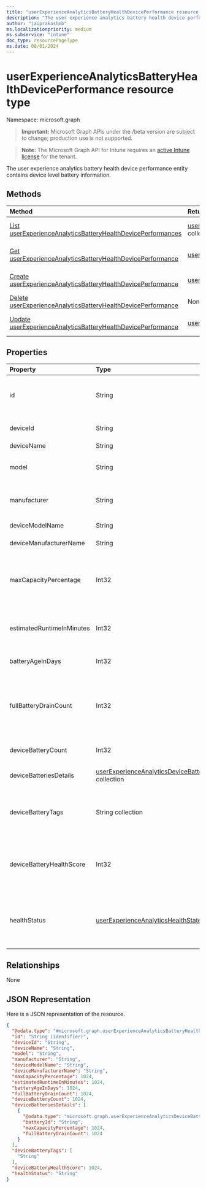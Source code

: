 ```yaml
---
title: "userExperienceAnalyticsBatteryHealthDevicePerformance resource type"
description: "The user experience analytics battery health device performance entity contains device level battery information."
author: "jaiprakashmb"
ms.localizationpriority: medium
ms.subservice: "intune"
doc_type: resourcePageType
ms.date: 08/01/2024
---
```


# userExperienceAnalyticsBatteryHealthDevicePerformance resource type

Namespace: microsoft.graph

> **Important:** Microsoft Graph APIs under the /beta version are subject to change; production use is not supported.

> **Note:** The Microsoft Graph API for Intune requires an [active Intune license](https://go.microsoft.com/fwlink/?linkid=839381) for the tenant.

The user experience analytics battery health device performance entity contains device level battery information.

## Methods
|Method|Return Type|Description|
|:---|:---|:---|
|[List userExperienceAnalyticsBatteryHealthDevicePerformances](../api/intune-devices-userexperienceanalyticsbatteryhealthdeviceperformance-list.md)|[userExperienceAnalyticsBatteryHealthDevicePerformance](../resources/intune-devices-userexperienceanalyticsbatteryhealthdeviceperformance.md) collection|List properties and relationships of the [userExperienceAnalyticsBatteryHealthDevicePerformance](../resources/intune-devices-userexperienceanalyticsbatteryhealthdeviceperformance.md) objects.|
|[Get userExperienceAnalyticsBatteryHealthDevicePerformance](../api/intune-devices-userexperienceanalyticsbatteryhealthdeviceperformance-get.md)|[userExperienceAnalyticsBatteryHealthDevicePerformance](../resources/intune-devices-userexperienceanalyticsbatteryhealthdeviceperformance.md)|Read properties and relationships of the [userExperienceAnalyticsBatteryHealthDevicePerformance](../resources/intune-devices-userexperienceanalyticsbatteryhealthdeviceperformance.md) object.|
|[Create userExperienceAnalyticsBatteryHealthDevicePerformance](../api/intune-devices-userexperienceanalyticsbatteryhealthdeviceperformance-create.md)|[userExperienceAnalyticsBatteryHealthDevicePerformance](../resources/intune-devices-userexperienceanalyticsbatteryhealthdeviceperformance.md)|Create a new [userExperienceAnalyticsBatteryHealthDevicePerformance](../resources/intune-devices-userexperienceanalyticsbatteryhealthdeviceperformance.md) object.|
|[Delete userExperienceAnalyticsBatteryHealthDevicePerformance](../api/intune-devices-userexperienceanalyticsbatteryhealthdeviceperformance-delete.md)|None|Deletes a [userExperienceAnalyticsBatteryHealthDevicePerformance](../resources/intune-devices-userexperienceanalyticsbatteryhealthdeviceperformance.md).|
|[Update userExperienceAnalyticsBatteryHealthDevicePerformance](../api/intune-devices-userexperienceanalyticsbatteryhealthdeviceperformance-update.md)|[userExperienceAnalyticsBatteryHealthDevicePerformance](../resources/intune-devices-userexperienceanalyticsbatteryhealthdeviceperformance.md)|Update the properties of a [userExperienceAnalyticsBatteryHealthDevicePerformance](../resources/intune-devices-userexperienceanalyticsbatteryhealthdeviceperformance.md) object.|

## Properties
|Property|Type|Description|
|:---|:---|:---|
|id|String|The unique identifier of the user experience analytics battery health device performance object.|
|deviceId|String|The unique identifier of the device, Intune DeviceID.|
|deviceName|String|Device friendly name.|
|model|String|The model name of the device. Deprecated in favor of DeviceModelName.|
|manufacturer|String|The manufacturer name of the device. Deprecated in favor of DeviceManufacturerName.|
|deviceModelName|String|The model name of the device.|
|deviceManufacturerName|String|The manufacturer name of the device.|
|maxCapacityPercentage|Int32|Ratio of current capacity and design capacity of the battery with the lowest capacity. Unit in percentage and values range from 0-100. Valid values 0 to 2147483647|
|estimatedRuntimeInMinutes|Int32|The estimated runtime of the device when the battery is fully charged. Unit in minutes. Valid values 0 to 2147483647|
|batteryAgeInDays|Int32|Estimated battery age. Unit in days. Valid values 0 to 2147483647|
|fullBatteryDrainCount|Int32|Number of times the battery has been discharged an amount that equals 100% of its capacity, but not necessarily by discharging it from 100% to 0%. Valid values 0 to 2147483647|
|deviceBatteryCount|Int32|Number of batteries in a user device. Valid values 0 to 2147483647|
|deviceBatteriesDetails|[userExperienceAnalyticsDeviceBatteryDetail](../resources/intune-devices-userexperienceanalyticsdevicebatterydetail.md) collection|Properties (maxCapacity and cycleCount) related to all batteries of the device.|
|deviceBatteryTags|String collection|Tags for computed information on how battery on the device is behaving. E.g. newbattery, batterycapacityred, designcapacityzero, etc.|
|deviceBatteryHealthScore|Int32|A weighted average of a device’s maximum capacity score and runtime estimate score. Values range from 0-100. Valid values 0 to 2147483647|
|healthStatus|[userExperienceAnalyticsHealthState](../resources/intune-devices-userexperienceanalyticshealthstate.md)|The overall battery health status of the device. Possible values are: `unknown`, `insufficientData`, `needsAttention`, `meetingGoals`, `unknownFutureValue`.|

## Relationships
None

## JSON Representation
Here is a JSON representation of the resource.
<!-- {
  "blockType": "resource",
  "keyProperty": "id",
  "@odata.type": "microsoft.graph.userExperienceAnalyticsBatteryHealthDevicePerformance"
}
-->
``` json
{
  "@odata.type": "#microsoft.graph.userExperienceAnalyticsBatteryHealthDevicePerformance",
  "id": "String (identifier)",
  "deviceId": "String",
  "deviceName": "String",
  "model": "String",
  "manufacturer": "String",
  "deviceModelName": "String",
  "deviceManufacturerName": "String",
  "maxCapacityPercentage": 1024,
  "estimatedRuntimeInMinutes": 1024,
  "batteryAgeInDays": 1024,
  "fullBatteryDrainCount": 1024,
  "deviceBatteryCount": 1024,
  "deviceBatteriesDetails": [
    {
      "@odata.type": "microsoft.graph.userExperienceAnalyticsDeviceBatteryDetail",
      "batteryId": "String",
      "maxCapacityPercentage": 1024,
      "fullBatteryDrainCount": 1024
    }
  ],
  "deviceBatteryTags": [
    "String"
  ],
  "deviceBatteryHealthScore": 1024,
  "healthStatus": "String"
}
```
